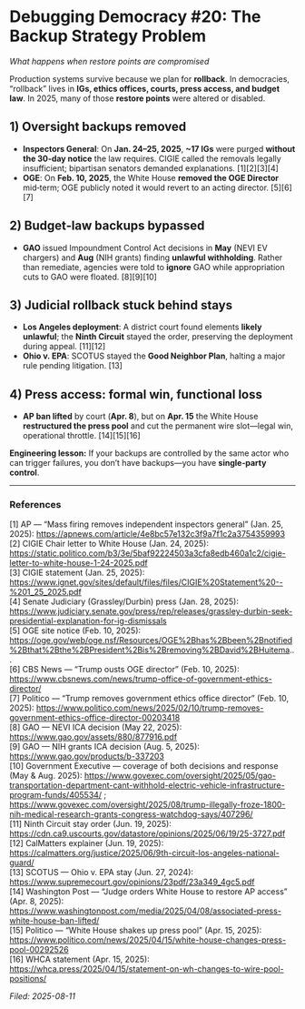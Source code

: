 # Debugging Democracy #20: The Backup Strategy Problem
*What happens when restore points are compromised*

Production systems survive because we plan for **rollback**. In democracies, “rollback” lives in **IGs, ethics offices, courts, press access, and budget law**. In 2025, many of those **restore points** were altered or disabled.

## 1) Oversight backups removed
- **Inspectors General**: On **Jan. 24–25, 2025**, **~17 IGs** were purged **without the 30‑day notice** the law requires. CIGIE called the removals legally insufficient; bipartisan senators demanded explanations. [1][2][3][4]  
- **OGE**: On **Feb. 10, 2025**, the White House **removed the OGE Director** mid‑term; OGE publicly noted it would revert to an acting director. [5][6][7]

## 2) Budget‑law backups bypassed
- **GAO** issued Impoundment Control Act decisions in **May** (NEVI EV chargers) and **Aug** (NIH grants) finding **unlawful withholding**. Rather than remediate, agencies were told to **ignore** GAO while appropriation cuts to GAO were floated. [8][9][10]

## 3) Judicial rollback stuck behind stays
- **Los Angeles deployment**: A district court found elements **likely unlawful**; the **Ninth Circuit** stayed the order, preserving the deployment during appeal. [11][12]  
- **Ohio v. EPA**: SCOTUS stayed the **Good Neighbor Plan**, halting a major rule pending litigation. [13]

## 4) Press access: formal win, functional loss
- **AP ban lifted** by court (**Apr. 8**), but on **Apr. 15** the White House **restructured the press pool** and cut the permanent wire slot—legal win, operational throttle. [14][15][16]

**Engineering lesson:** If your backups are controlled by the same actor who can trigger failures, you don’t have backups—you have **single‑party control**.

---

### References
[1] AP — “Mass firing removes independent inspectors general” (Jan. 25, 2025): https://apnews.com/article/4e8bc57e132c3f9a7f1c2a3754359993  
[2] CIGIE Chair letter to White House (Jan. 24, 2025): https://static.politico.com/b3/3e/5baf92224503a3cfa8edb460a1c2/cigie-letter-to-white-house-1-24-2025.pdf  
[3] CIGIE statement (Jan. 25, 2025): https://www.ignet.gov/sites/default/files/files/CIGIE%20Statement%20--%201_25_2025.pdf  
[4] Senate Judiciary (Grassley/Durbin) press (Jan. 28, 2025): https://www.judiciary.senate.gov/press/rep/releases/grassley-durbin-seek-presidential-explanation-for-ig-dismissals  
[5] OGE site notice (Feb. 10, 2025): https://oge.gov/web/oge.nsf/Resources/OGE%2Bhas%2Bbeen%2Bnotified%2Bthat%2Bthe%2BPresident%2Bis%2Bremoving%2BDavid%2BHuitema...  
[6] CBS News — “Trump ousts OGE director” (Feb. 10, 2025): https://www.cbsnews.com/news/trump-office-of-government-ethics-director/  
[7] Politico — “Trump removes government ethics office director” (Feb. 10, 2025): https://www.politico.com/news/2025/02/10/trump-removes-government-ethics-office-director-00203418  
[8] GAO — NEVI ICA decision (May 22, 2025): https://www.gao.gov/assets/880/877916.pdf  
[9] GAO — NIH grants ICA decision (Aug. 5, 2025): https://www.gao.gov/products/b-337203  
[10] Government Executive — coverage of both decisions and response (May & Aug. 2025): https://www.govexec.com/oversight/2025/05/gao-transportation-department-cant-withhold-electric-vehicle-infrastructure-program-funds/405534/ ; https://www.govexec.com/oversight/2025/08/trump-illegally-froze-1800-nih-medical-research-grants-congress-watchdog-says/407296/  
[11] Ninth Circuit stay order (Jun. 19, 2025): https://cdn.ca9.uscourts.gov/datastore/opinions/2025/06/19/25-3727.pdf  
[12] CalMatters explainer (Jun. 19, 2025): https://calmatters.org/justice/2025/06/9th-circuit-los-angeles-national-guard/  
[13] SCOTUS — Ohio v. EPA stay (Jun. 27, 2024): https://www.supremecourt.gov/opinions/23pdf/23a349_4gc5.pdf  
[14] Washington Post — “Judge orders White House to restore AP access” (Apr. 8, 2025): https://www.washingtonpost.com/media/2025/04/08/associated-press-white-house-ban-lifted/  
[15] Politico — “White House shakes up press pool” (Apr. 15, 2025): https://www.politico.com/news/2025/04/15/white-house-changes-press-pool-00292526  
[16] WHCA statement (Apr. 15, 2025): https://whca.press/2025/04/15/statement-on-wh-changes-to-wire-pool-positions/

*Filed: 2025-08-11*
